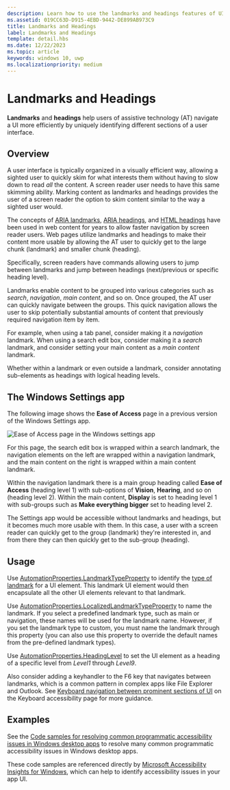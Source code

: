 ```yaml
---
description: Learn how to use the landmarks and headings features of UI Automation to define sections of content in your app, improve accessibility, and help users of assistive technology (AT) navigate the UI.
ms.assetid: 019CC63D-D915-4EBD-9442-DE899AB973C9
title: Landmarks and Headings
label: Landmarks and Headings
template: detail.hbs
ms.date: 12/22/2023
ms.topic: article
keywords: windows 10, uwp
ms.localizationpriority: medium
---
```


# Landmarks and Headings

**Landmarks** and **headings** help users of assistive technology (AT) navigate a UI more efficiently by uniquely identifying different sections of a user interface.

## Overview

A user interface is typically organized in a visually efficient way, allowing a sighted user to quickly skim for what interests them without having to slow down to read *all* the content. A screen reader user needs to have this same skimming ability. Marking content as landmarks and headings provides the user of a screen reader the option to skim content similar to the way a sighted user would.

The concepts of [ARIA landmarks](https://www.w3.org/WAI/GL/wiki/Using_ARIA_landmarks_to_identify_regions_of_a_page), [ARIA headings](https://www.w3.org/TR/WCAG20-TECHS/ARIA12.html), and [HTML headings](https://www.w3.org/TR/2016/NOTE-WCAG20-TECHS-20161007/H42.html) have been used in web content for years to allow faster navigation by screen reader users. Web pages utilize landmarks and headings to make their content more usable by allowing the AT user to quickly get to the large chunk (landmark) and smaller chunk (heading).

Specifically, screen readers have commands allowing users to jump between landmarks and jump between headings (next/previous or specific heading level).

Landmarks enable content to be grouped into various categories such as *search*, *navigation*, *main content*, and so on. Once grouped, the AT user can quickly navigate between the groups. This quick navigation allows the user to skip potentially substantial amounts of content that previously required navigation item by item.

For example, when using a tab panel, consider making it a *navigation* landmark. When using a search edit box, consider making it a *search* landmark, and consider setting your main content as a *main content* landmark.

Whether within a landmark or even outside a landmark, consider annotating sub-elements as headings with logical heading levels.

## The Windows Settings app

The following image shows the **Ease of Access** page in a previous version of the Windows Settings app.

![Ease of Access page in the Windows settings app](images/ease-of-access-settings.png)  

For this page, the search edit box is wrapped within a search landmark, the navigation elements on the left are wrapped within a navigation landmark, and the main content on the right is wrapped within a main content landmark.

Within the navigation landmark there is a main group heading called **Ease of Access** (heading level 1) with sub-options of **Vision**, **Hearing**, and so on (heading level 2). Within the main content, **Display** is set to heading level 1 with sub-groups such as **Make everything bigger** set to heading level 2.

The Settings app would be accessible without landmarks and headings, but it becomes much more usable with them. In this case, a user with a screen reader can quickly get to the group (landmark) they're interested in, and from there they can then quickly get to the sub-group (heading).

## Usage

Use [AutomationProperties.LandmarkTypeProperty](/uwp/api/windows.ui.xaml.automation.automationproperties.LandmarkTypeProperty) to identify the [type of landmark](/windows/desktop/WinAuto/landmark-type-identifiers) for a UI element. This landmark UI element would then encapsulate all the other UI elements relevant to that landmark.

Use [AutomationProperties.LocalizedLandmarkTypeProperty](/uwp/api/windows.ui.xaml.automation.automationproperties.LocalizedLandmarkTypeProperty) to name the landmark. If you select a predefined landmark type, such as main or navigation, these names will be used for the landmark name. However, if you set the landmark type to custom, you must name the landmark through this property (you can also use this property to override the default names from the pre-defined landmark types).

Use [AutomationProperties.HeadingLevel](/uwp/api/windows.ui.xaml.automation.automationproperties.headinglevelproperty) to set the UI element as a heading of a specific level from *Level1* through *Level9*.

Also consider adding a keyhandler to the F6 key that navigates between landmarks, which is a common pattern in complex apps like File Explorer and Outlook. See [Keyboard navigation between prominent sections of UI](keyboard-accessibility.md#keyboard-navigation-between-prominent-sections-of-ui) on the Keyboard accessibility page for more guidance.

## Examples

See the [Code samples for resolving common programmatic accessibility issues in Windows desktop apps](/accessibility-tools-docs/) to resolve many common programmatic accessibility issues in Windows desktop apps.

These code samples are referenced directly by [Microsoft Accessibility Insights for Windows](https://github.com/microsoft/accessibility-insights-windows), which can help to identify accessibility issues in your app UI.
